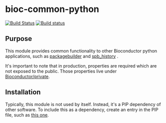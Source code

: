 # bioc-common-python

[![Build Status](https://travis-ci.org/Bioconductor/bioc-common-python.svg?branch=master)](https://travis-ci.org/Bioconductor/bioc-common-python)
[![Build status](https://ci.appveyor.com/api/projects/status/ohoqikyl85l77db5?svg=true)](https://ci.appveyor.com/project/b-long/bioc-common-python)

Purpose
-------
This module provides common functionality to other Bioconductor python applications, such as 
[packagebuilder](https://github.com/Bioconductor/packagebuilder) and
[spb_history](https://github.com/Bioconductor/spb_history) .

It's important to note that in production, properties are required which are not exposed to 
the public.  Those properties live under [Bioconductor/private](https://github.com/Bioconductor/private).

Installation
------------
Typically, this module is not used by itself.  Instead, it's a PIP dependency of other software.  To include 
this as a dependency, create an entry in the PIP file, such as 
[this one](https://github.com/Bioconductor/spb_history/blob/9a687b1289185d37b40652291a706c3c076b006f/PIP-DEPENDENCIES--spb_history.txt#L1).
